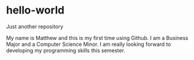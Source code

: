 # hello-world
Just another repository

My name is Matthew and this is my first time using Github. I am a Business Major and a Computer Science Minor. I am really looking forward to developing my programming skills this semester.
